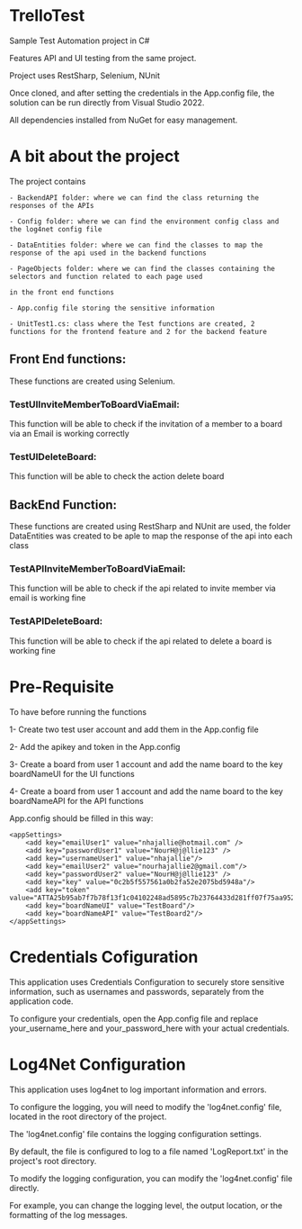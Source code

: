 # TrelloTest
Sample Test Automation project in C#

Features API and UI testing from the same project.

Project uses RestSharp, Selenium, NUnit

Once cloned, and after setting the credentials in the App.config file, the solution can be run directly from Visual Studio 2022.

All dependencies installed from NuGet for easy management.

# A bit about the project

The project contains 

	- BackendAPI folder: where we can find the class returning the responses of the APIs

	- Config folder: where we can find the environment config class and the log4net config file

	- DataEntities folder: where we can find the classes to map the response of the api used in the backend functions
	
	- PageObjects folder: where we can find the classes containing the selectors and function related to each page used 
	
	in the front end functions 

	- App.config file storing the sensitive information

	- UnitTest1.cs: class where the Test functions are created, 2 functions for the frontend feature and 2 for the backend feature

## Front End functions: 

These functions are created using Selenium.

### TestUIInviteMemberToBoardViaEmail: 

This function will be able to check if the invitation of a member to a board via an Email is working correctly

### TestUIDeleteBoard: 

This function will be able to check the action delete board

## BackEnd Function: 

These functions are created using RestSharp and NUnit are used, the folder DataEntities was created to be aple to map the response of the api into each class

### TestAPIInviteMemberToBoardViaEmail: 

This function will be able to check if the api related to invite member via email is working fine

### TestAPIDeleteBoard: 

This function will be able to check if the api related to delete a board is working fine


# Pre-Requisite
To have before running the functions

1- Create two test user account and add them in the App.config file

2- Add the apikey and token in the App.config

3- Create a board from user 1 account and add the name board to the key boardNameUI for the UI functions

4- Create a board from user 1 account and add the name board to the key boardNameAPI for the API functions

App.config should be filled in this way: 

	<appSettings>
		<add key="emailUser1" value="nhajallie@hotmail.com" />
		<add key="passwordUser1" value="NourH@j@llie123" />
		<add key="usernameUser1" value="nhajallie"/>
		<add key="emailUser2" value="nourhajallie2@gmail.com"/>
		<add key="passwordUser2" value="NourH@j@llie123" />
		<add key="key" value="0c2b5f557561a0b2fa52e2075bd5948a"/>
		<add key="token" value="ATTA25b95ab7f7b78f13f1c04102248ad5895c7b23764433d281ff07f75aa9522205A3503724"/>
		<add key="boardNameUI" value="TestBoard"/>
		<add key="boardNameAPI" value="TestBoard2"/>
	</appSettings>

# Credentials Cofiguration
This application uses Credentials Configuration to securely store sensitive information, such as usernames and passwords, separately from the application code.

To configure your credentials, open the App.config file and replace your_username_here and your_password_here with your actual credentials.

# Log4Net Configuration
This application uses log4net to log important information and errors. 

To configure the logging, you will need to modify the 'log4net.config' file, located in the root directory of the project.

The 'log4net.config' file contains the logging configuration settings. 

By default, the file is configured to log to a file named 'LogReport.txt' in the project's root directory.

To modify the logging configuration, you can modify the 'log4net.config' file directly. 

For example, you can change the logging level, the output location, or the formatting of the log messages.




